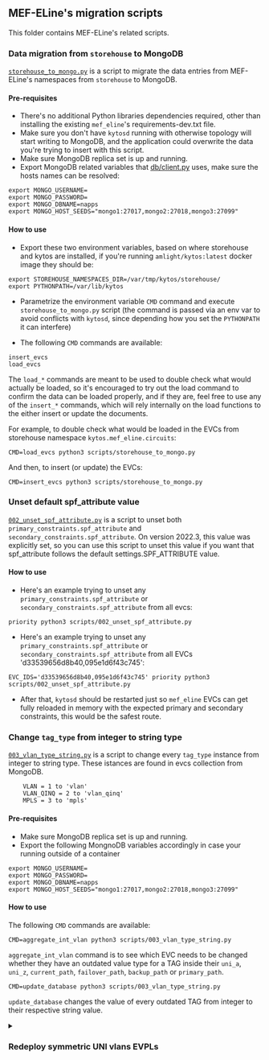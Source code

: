 ## MEF-ELine's migration scripts

This folder contains MEF-ELine's related scripts.

### Data migration from `storehouse` to MongoDB

[`storehouse_to_mongo.py`](./storehouse_to_mongo.py) is a script to migrate the data entries from MEF-ELine's namespaces from `storehouse` to MongoDB.

#### Pre-requisites

- There's no additional Python libraries dependencies required, other than installing the existing `mef_eline`'s requirements-dev.txt file.
- Make sure you don't have `kytosd` running with otherwise topology will start writing to MongoDB, and the application could overwrite the data you're trying to insert with this script.
- Make sure MongoDB replica set is up and running.
- Export MongoDB related variables that [db/client.py](../db/client.py) uses, make sure the hosts names can be resolved:

```
export MONGO_USERNAME=
export MONGO_PASSWORD=
export MONGO_DBNAME=napps
export MONGO_HOST_SEEDS="mongo1:27017,mongo2:27018,mongo3:27099"
```

#### How to use

- Export these two environment variables, based on where storehouse and kytos are installed, if you're running `amlight/kytos:latest` docker image they should be:

```
export STOREHOUSE_NAMESPACES_DIR=/var/tmp/kytos/storehouse/
export PYTHONPATH=/var/lib/kytos
```

- Parametrize the environment variable `CMD` command and execute `storehouse_to_mongo.py` script (the command is passed via an env var to avoid conflicts with `kytosd`, since depending how you set the `PYTHONPATH` it can interfere)

- The following `CMD` commands are available:

```
insert_evcs
load_evcs
```

The `load_*` commands are meant to be used to double check what would actually be loaded, so it's encouraged to try out the load command to confirm the data can be loaded properly, and if they are, feel free to use any of the `insert_*` commands, which will rely internally on the load functions to the either insert or update the documents.

For example, to double check what would be loaded in the EVCs from storehouse namespace `kytos.mef_eline.circuits`:

```
CMD=load_evcs python3 scripts/storehouse_to_mongo.py
```

And then, to insert (or update) the EVCs:

```
CMD=insert_evcs python3 scripts/storehouse_to_mongo.py
```

### Unset default spf_attribute value

[`002_unset_spf_attribute.py`](./002_unset_spf_attribute.py) is a script to unset both `primary_constraints.spf_attribute` and `secondary_constraints.spf_attribute`. On version 2022.3, this value was explicitly set, so you can use this script to unset this value if you want that spf_attribute follows the default settings.SPF_ATTRIBUTE value.

#### How to use

- Here's an example trying to unset any `primary_constraints.spf_attribute` or  `secondary_constraints.spf_attribute` from all evcs:

```
priority python3 scripts/002_unset_spf_attribute.py
```

- Here's an example trying to unset any `primary_constraints.spf_attribute` or  `secondary_constraints.spf_attribute` from all EVCs 'd33539656d8b40,095e1d6f43c745':

```
EVC_IDS='d33539656d8b40,095e1d6f43c745' priority python3 scripts/002_unset_spf_attribute.py
```

- After that, `kytosd` should be restarted just so `mef_eline` EVCs can get fully reloaded in memory with the expected primary and secondary constraints, this would be the safest route.

### Change ``tag_type`` from integer to string type

[`003_vlan_type_string.py`](./003_vlan_type_string.py) is a script to change every ``tag_type`` instance from integer to string type. These istances are found in evcs collection from MongoDB.

```
    VLAN = 1 to 'vlan'
    VLAN_QINQ = 2 to 'vlan_qinq'
    MPLS = 3 to 'mpls'
```

#### Pre-requisites

- Make sure MongoDB replica set is up and running.
- Export the following MongnoDB variables accordingly in case your running outside of a container

```
export MONGO_USERNAME=
export MONGO_PASSWORD=
export MONGO_DBNAME=napps
export MONGO_HOST_SEEDS="mongo1:27017,mongo2:27018,mongo3:27099"
```

#### How to use

The following `CMD` commands are available:

```
CMD=aggregate_int_vlan python3 scripts/003_vlan_type_string.py
```
`aggregate_int_vlan` command is to see which EVC needs to be changed whether they have an outdated value type for a TAG inside their `uni_a`, `uni_z`, `current_path`, `failover_path`, `backup_path` or `primary_path`.

```
CMD=update_database python3 scripts/003_vlan_type_string.py
```
`update_database` changes the value of every outdated TAG from integer to their respective string value.

<details><summary><h3>Redeploy symmetric UNI vlans EVPLs </h3></summary>

[`redeploy_evpls_same_vlans.py`](./redeploy_evpls_same_vlans.py) is a CLI script to list and redeploy symmetric (same vlan on both UNIs) EVPLs.

You should use this script if you want to avoid a redundant `set_vlan` instruction that used to be present in the instruction set and if you are upgrading from `2023.1.0`. This script by triggering an EVC redeploy will force that all flows get pushed and overwritten again, it'll temporarily create traffic disruption. The redeploy in this case is just to force that the flows are pushed right away instead of waiting for a network convergence that might result in the flows getting pushed again.

#### Pre-requisites

- `kytosd` must be running
- There's no additional dependency other than the existing core ones

#### How to use

This script exposes two commands: `list` and `update`.

- First you want to `list` to double check which symmetric EVPLs have been found. If you need to just include a subset you can use the ``--included_evcs_filter`` string passing a string of evc ids separated by comma value.

```shell
python scripts/redeploy_evpls_same_vlans.py list --included_evcs_filter 'dc533ac942a541,eab1fedf3d654f' | jq

{
  "dc533ac942a541": {
    "name": "1046-1046",
    "uni_a": {
      "tag": {
        "tag_type": "vlan",
        "value": 1046
      },
      "interface_id": "00:00:00:00:00:00:00:01:1"
    },
    "uni_z": {
      "tag": {
        "tag_type": "vlan",
        "value": 1046
      },
      "interface_id": "00:00:00:00:00:00:00:03:1"
    }
  },
  "eab1fedf3d654f": {
    "name": "1070-1070",
    "uni_a": {
      "tag": {
        "tag_type": "vlan",
        "value": 1070
      },
      "interface_id": "00:00:00:00:00:00:00:01:1"
    },
    "uni_z": {
      "tag": {
        "tag_type": "vlan",
        "value": 1070
      },
      "interface_id": "00:00:00:00:00:00:00:03:1"
    }
  }
}
```

- If you're OK with the EVPLs listed on `list`, then you can proceed to `update` to trigger a redeploy. You can also set ``--batch_size`` and ``--batch_sleep_secs`` to control respectively how many EVPLs will be redeployed concurrently and how long to wait after each batch is sent:

```
python scripts/redeploy_evpls_same_vlans.py update --batch_size 10 --batch_sleep_secs 5 --included_evcs_filter 'dc533ac942a541,eab1fedf3d654f'

2023-11-01 16:29:45,980 - INFO - It'll redeploy 2 EVPL(s) using batch_size 10 and batch_sleep 5
2023-11-01 16:29:46,123 - INFO - Redeployed evc_id dc533ac942a541
2023-11-01 16:29:46,143 - INFO - Redeployed evc_id eab1fedf3d654f
```

- If you want to redeploy all symmetric EVPLs batching 10 EVCs concurrently and waiting for 5 seconds per batch:

```
python scripts/redeploy_evpls_same_vlans.py update --batch_size 10 --batch_sleep_secs 5


2023-11-01 16:23:11,081 - INFO - It'll redeploy 100 EVPL(s) using batch_size 10 and batch_sleep 5
2023-11-01 16:23:11,724 - INFO - Redeployed evc_id 0ca460bafb7442
2023-11-01 16:23:11,725 - INFO - Redeployed evc_id 0645d179d9174f
2023-11-01 16:23:11,752 - INFO - Redeployed evc_id 0b45959b6a484b
2023-11-01 16:23:11,763 - INFO - Redeployed evc_id 0a270fd5a2ce47
2023-11-01 16:23:11,779 - INFO - Redeployed evc_id 08a72e3c1ecb40
2023-11-01 16:23:11,780 - INFO - Redeployed evc_id 09a5a3b14f9048
2023-11-01 16:23:11,780 - INFO - Redeployed evc_id 0e658df33a9d46
2023-11-01 16:23:11,783 - INFO - Redeployed evc_id 1096fff414c649
2023-11-01 16:23:11,789 - INFO - Redeployed evc_id 0a5702d65da64c
2023-11-01 16:23:11,802 - INFO - Redeployed evc_id 07e3c962346947
2023-11-01 16:23:11,802 - INFO - Sleeping for 5...
2023-11-01 16:23:17,498 - INFO - Redeployed evc_id 1b884a1dd8f147
2023-11-01 16:23:17,538 - INFO - Redeployed evc_id 23270946ce1044
2023-11-01 16:23:17,541 - INFO - Redeployed evc_id 18610fbbcfe54e
2023-11-01 16:23:17,543 - INFO - Redeployed evc_id 1a10cb2638d746
2023-11-01 16:23:17,543 - INFO - Redeployed evc_id 25f2269466cc42
2023-11-01 16:23:17,544 - INFO - Redeployed evc_id 2c332447842b42
2023-11-01 16:23:17,546 - INFO - Redeployed evc_id 2ddf3e33b5fd4b
2023-11-01 16:23:17,547 - INFO - Redeployed evc_id 168346ab0be845
2023-11-01 16:23:17,554 - INFO - Redeployed evc_id 21aff155f11e49
2023-11-01 16:23:17,555 - INFO - Redeployed evc_id 215aeb07f34543
2023-11-01 16:23:17,555 - INFO - Sleeping for 5...

```
</details>


</details>

